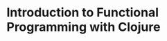 Introduction to Functional Programming with Clojure
===================================================
